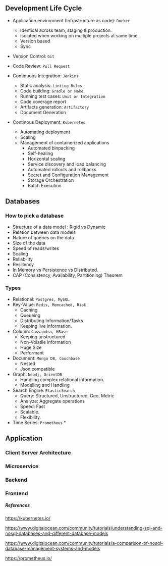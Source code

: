 ## Development Life Cycle

* Application environment (Infrastructure as code): `Docker`
	* Identical across team, staging & production.
	* Isolated when working on multiple projects at same time.
	* Version based
	* Sync

* Version Control: `Git`
* Code Review: `Pull Request`
* Continuous Integration: `Jenkins`
	* Static analysis: `Linting Rules`
	* Code building: `Gradle or Make` 
	* Running test cases: `Unit or Integration`
	* Code coverage report
	* Artifacts generation: `Artifactory`
	* Document Generation
* Continous Deployment: `Kubernetes`
	* Automating deployment
	* Scaling
	* Management of containerized applications
		* Automated binpacking
		* Self-healing
		* Horizontal scaling
		* Service discovery and load balancing
		* Automated rollouts and rollbacks
		* Secret and Configuration Management
		* Storage Orchestration
		* Batch Execution
		 
## Databases

### How to pick a database

* Structure of a data model : Rigid vs Dynamic
* Relation between data models
* Nature of queries on the data
* Size of the data
* Speed of reads/writes
* Scaling
* Reliability
* Resiliency
* In Memory vs Persistence vs Distributed.
* CAP (Consistency, Availability, Partitioning) Theorem

### Types
* Relational: `Postgres, MySQL`
* Key-Value: `Redis, Memcached, Riak`
	* Caching
	* Queueing
	* Distributing Information/Tasks
	* Keeping live information. 
* Column: `Cassandra, HBase`
	* Keeping unstructured
	* Non-Volatile information
	* Huge Size
	* Performant 
* Document: `Mongo DB, Couchbase` 
	* Nested
	* Json compatible
* Graph: `Neo4j, OrientDB`
	* Handling complex relational information.
	* Modelling and Handling 
* Search Engine: `ElasticSearch`
	* Query: Structured, Unstructured, Geo, Metric
	* Analyze: Aggregate operations
	* Speed: Fast 
	* Scalable.
	* Flexibility.
* Time Series: `Prometheus`
	* 

## Application

### Client Server Architecture
### Microservice
### Backend
### Frontend



##### References
https://kubernetes.io/

https://www.digitalocean.com/community/tutorials/understanding-sql-and-nosql-databases-and-different-database-models

https://www.digitalocean.com/community/tutorials/a-comparison-of-nosql-database-management-systems-and-models

https://prometheus.io/

